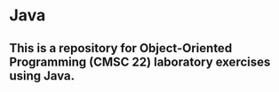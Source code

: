 # Java

## This is a repository for Object-Oriented Programming (CMSC 22) laboratory exercises using Java.
